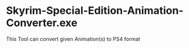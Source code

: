 # Skyrim-Special-Edition-Animation-Converter.exe
This Tool can convert given Animation(s) to PS4 format
